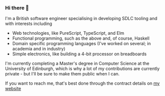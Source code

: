 ### Hi there 👋

I'm a British software engineer specialising in developing SDLC tooling and with interests including

* Web technologies, like PureScript, TypeScript, and Elm
* Functional programming, such as the above and, of course, Haskell
* Domain specific programming languages (I've worked on several; in academia and in industry)
* Simple electronics, like building a 4-bit processor on breadboards

I'm currently completing a Master's degree in Computer Science at the University of Edinburgh, which is why a lot of my contributions are currently private - but I'll be sure to make them public when I can.

If you want to reach me, that's best done through the contract details on [my website](https://rlamacraft.uk)
